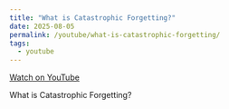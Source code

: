 ```yaml
---
title: "What is Catastrophic Forgetting?"
date: 2025-08-05
permalink: /youtube/what-is-catastrophic-forgetting/
tags:
  - youtube
---
```


[Watch on YouTube](https://www.youtube.com/watch?v=lmrFw2veZXI)

What is Catastrophic Forgetting?